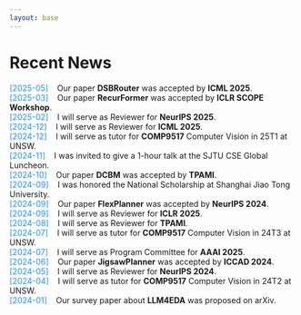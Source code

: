 ```yaml
---
layout: base 
---
```


# Recent News

<span style="color: #1E90FF;">[2025-05]</span>&nbsp;&nbsp;&nbsp;&nbsp;Our paper **DSBRouter** was accepted by **ICML 2025**.  
<span style="color: #1E90FF;">[2025-03]</span>&nbsp;&nbsp;&nbsp;&nbsp;Our paper **RecurFormer** was accepted by **ICLR SCOPE Workshop**.  
<span style="color: #1E90FF;">[2025-02]</span>&nbsp;&nbsp;&nbsp;&nbsp;I will serve as Reviewer for **NeurIPS 2025**.  
<span style="color: #1E90FF;">[2024-12]</span>&nbsp;&nbsp;&nbsp;&nbsp;I will serve as Reviewer for **ICML 2025**.  
<span style="color: #1E90FF;">[2024-12]</span>&nbsp;&nbsp;&nbsp;&nbsp;I will serve as tutor for **COMP9517** Computer Vision in 25T1 at UNSW.  
<span style="color: #1E90FF;">[2024-11]</span>&nbsp;&nbsp;&nbsp;&nbsp;I was invited to give a 1-hour talk at the SJTU CSE Global Luncheon.  
<span style="color: #1E90FF;">[2024-10]</span>&nbsp;&nbsp;&nbsp;&nbsp;Our paper **DCBM** was accepted by **TPAMI**.  
<span style="color: #1E90FF;">[2024-09]</span>&nbsp;&nbsp;&nbsp;&nbsp;I was honored the National Scholarship at Shanghai Jiao Tong University.  
<span style="color: #1E90FF;">[2024-09]</span>&nbsp;&nbsp;&nbsp;&nbsp;Our paper **FlexPlanner** was accepted by **NeurIPS 2024**.  
<span style="color: #1E90FF;">[2024-09]</span>&nbsp;&nbsp;&nbsp;&nbsp;I will serve as Reviewer for **ICLR 2025**.  
<span style="color: #1E90FF;">[2024-08]</span>&nbsp;&nbsp;&nbsp;&nbsp;I will serve as Reviewer for **TPAMI**.  
<span style="color: #1E90FF;">[2024-07]</span>&nbsp;&nbsp;&nbsp;&nbsp;I will serve as tutor for **COMP9517** Computer Vision in 24T3 at UNSW.  
<span style="color: #1E90FF;">[2024-07]</span>&nbsp;&nbsp;&nbsp;&nbsp;I will serve as Program Committee for **AAAI 2025**.  
<span style="color: #1E90FF;">[2024-06]</span>&nbsp;&nbsp;&nbsp;&nbsp;Our paper **JigsawPlanner** was accepted by **ICCAD 2024**.  
<span style="color: #1E90FF;">[2024-05]</span>&nbsp;&nbsp;&nbsp;&nbsp;I will serve as Reviewer for **NeurIPS 2024**.  
<span style="color: #1E90FF;">[2024-04]</span>&nbsp;&nbsp;&nbsp;&nbsp;I will serve as tutor for **COMP9517** Computer Vision in 24T2 at UNSW.  
<span style="color: #1E90FF;">[2024-01]</span>&nbsp;&nbsp;&nbsp;&nbsp;Our survey paper about **LLM4EDA** was proposed on arXiv.  